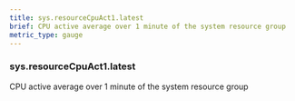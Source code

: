 ```yaml
---
title: sys.resourceCpuAct1.latest
brief: CPU active average over 1 minute of the system resource group
metric_type: gauge
---
```

### sys.resourceCpuAct1.latest

CPU active average over 1 minute of the system resource group
